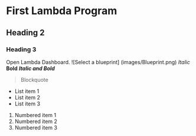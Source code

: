 
# First Lambda Program
## Heading 2
### Heading 3

Open Lambda Dashboard. 
![Select a blueprint] (images/Blueprint.png)
*Italic*
**Bold**
***Italic and Bold***


> Blockquote

- List item 1
- List item 2
- List item 3

1. Numbered item 1
2. Numbered item 2
3. Numbered item 3